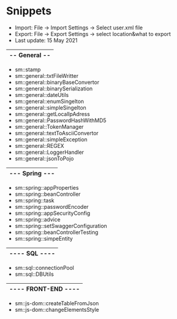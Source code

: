 # Snippets 
- Import: File -> Import Settings -> Select user.xml file
- Export: File -> Export Settings -> select location&what to export
- Last update: 15 May 2021

| -- General -- |
| ------------- |
* sm::stamp
* sm::general::txtFileWritter 
* sm::general::binaryBaseConvertor
* sm::general::binarySerialization
* sm::general::dateUtils
* sm::general::enumSingelton
* sm::general::simpleSingelton
* sm::general::getLocalIpAdress
* sm::general::PasswordHashWithMD5
* sm::general::TokenManager
* sm::general::textToAsciiConvertor
* sm::general::simpleException
* sm::general::REGEX
* sm::general::LoggerHandler
* sm::general::jsonToPojo

| --- Spring --- |
| -------------- |
* sm::spring::appProperties
* sm::spring::beanController
* sm::spring::task
* sm::spring::passwordEncoder
* sm::spring::appSecurityConfig
* sm::spring::advice
* sm::spring::setSwaggerConfiguration
* sm::spring::beanControllerTesting
* sm::spring::simpeEntity

| ---- SQL ---- |
| ------------- |
* sm::sql::connectionPool
* sm::sql::DBUtils


| ---- FRONT-END ---- |
| ------------- |
* sm::js-dom::createTableFromJson
* sm::js-dom::changeElementsStyle
